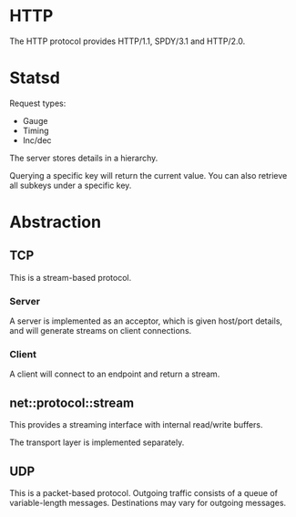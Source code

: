 # HTTP

The HTTP protocol provides HTTP/1.1, SPDY/3.1 and HTTP/2.0.


# Statsd

Request types:

* Gauge
* Timing
* Inc/dec

The server stores details in a hierarchy.

Querying a specific key will return the current value. You can also retrieve
all subkeys under a specific key.

# Abstraction

## TCP

This is a stream-based protocol.

### Server

A server is implemented as an acceptor, which is given host/port details, and will
generate streams on client connections.

### Client

A client will connect to an endpoint and return a stream.

## net::protocol::stream

This provides a streaming interface with internal read/write buffers.

The transport layer is implemented separately.

## UDP

This is a packet-based protocol. Outgoing traffic consists of a queue of variable-length messages.
Destinations may vary for outgoing messages.

